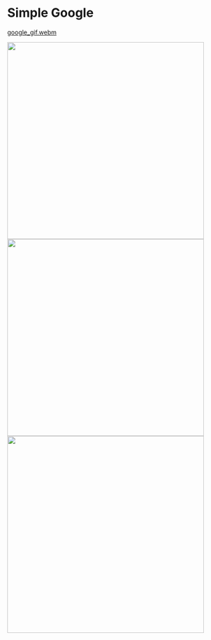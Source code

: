 # Simple Google
[google_gif.webm](https://user-images.githubusercontent.com/113766592/196452792-7260911d-d320-40f3-b304-ed00ef8fedba.webm)


<img src="https://user-images.githubusercontent.com/113766592/196452873-e430b20c-2ae2-469c-bed5-80dfb077801d.jpg" style="height:450px"/>
<img src="https://user-images.githubusercontent.com/113766592/196452898-9c64dc11-7275-456e-baa0-9b3fd6c29502.jpg" style="height:450px"/>
<img src="https://user-images.githubusercontent.com/113766592/196452917-9454fca7-9803-4dd2-a965-4431abf0e3e9.jpg" style="height:450px"/>
